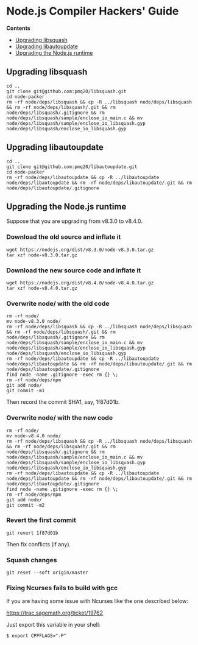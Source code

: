 # Node.js Compiler Hackers' Guide

**Contents**

* [Upgrading libsquash](#upgrading-libsquash)
* [Upgrading libautoupdate](#upgrading-libautoupdate)
* [Upgrading the Node.js runtime](#upgrading-the-nodejs-runtime)

## Upgrading libsquash

    cd ..
    git clone git@github.com:pmq20/libsquash.git
    cd node-packer
    rm -rf node/deps/libsquash && cp -R ../libsquash node/deps/libsquash && rm -rf node/deps/libsquash/.git && rm node/deps/libsquash/.gitignore && rm node/deps/libsquash/sample/enclose_io_main.c && mv node/deps/libsquash/sample/enclose_io_libsquash.gyp node/deps/libsquash/enclose_io_libsquash.gyp

## Upgrading libautoupdate

    cd ..
    git clone git@github.com:pmq20/libautoupdate.git
    cd node-packer
    rm -rf node/deps/libautoupdate && cp -R ../libautoupdate node/deps/libautoupdate && rm -rf node/deps/libautoupdate/.git && rm node/deps/libautoupdate/.gitignore

## Upgrading the Node.js runtime

Suppose that you are upgrading from v8.3.0 to v8.4.0.

### Download the old source and inflate it

    wget https://nodejs.org/dist/v8.3.0/node-v8.3.0.tar.gz
    tar xzf node-v8.3.0.tar.gz
    
### Download the new source code and inflate it

    wget https://nodejs.org/dist/v8.4.0/node-v8.4.0.tar.gz
    tar xzf node-v8.4.0.tar.gz

### Overwrite node/ with the old code

    rm -rf node/
    mv node-v8.3.0 node/
    rm -rf node/deps/libsquash && cp -R ../libsquash node/deps/libsquash && rm -rf node/deps/libsquash/.git && rm node/deps/libsquash/.gitignore && rm node/deps/libsquash/sample/enclose_io_main.c && mv node/deps/libsquash/sample/enclose_io_libsquash.gyp node/deps/libsquash/enclose_io_libsquash.gyp
    rm -rf node/deps/libautoupdate && cp -R ../libautoupdate node/deps/libautoupdate && rm -rf node/deps/libautoupdate/.git && rm node/deps/libautoupdate/.gitignore
    find node -name .gitignore -exec rm {} \;
    rm -rf node/deps/npm
    git add node/
    git commit -m1

Then record the commit SHA1, say, 1f87d01b.

### Overwrite node/ with the new code

    rm -rf node/
    mv node-v8.4.0 node/
    rm -rf node/deps/libsquash && cp -R ../libsquash node/deps/libsquash && rm -rf node/deps/libsquash/.git && rm node/deps/libsquash/.gitignore && rm node/deps/libsquash/sample/enclose_io_main.c && mv node/deps/libsquash/sample/enclose_io_libsquash.gyp node/deps/libsquash/enclose_io_libsquash.gyp
    rm -rf node/deps/libautoupdate && cp -R ../libautoupdate node/deps/libautoupdate && rm -rf node/deps/libautoupdate/.git && rm node/deps/libautoupdate/.gitignore
    find node -name .gitignore -exec rm {} \;
    rm -rf node/deps/npm
    git add node/
    git commit -m2

### Revert the first commit

    git revert 1f87d01b

Then fix conflicts (if any).

### Squash changes

    git reset --soft origin/master

### Fixing Ncurses fails to build with gcc

If you are having some issue with Ncurses like the one described below:

https://trac.sagemath.org/ticket/19762

Just export this variable in your shell:

```shell
$ export CPPFLAGS="-P"
```
